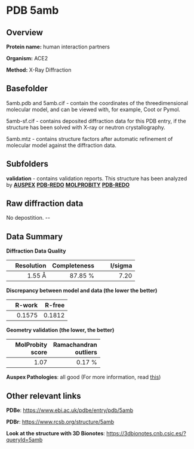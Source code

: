 # PDB 5amb

## Overview

**Protein name:** human interaction partners

**Organism:** ACE2

**Method:** X-Ray Diffraction

## Basefolder

5amb.pdb and 5amb.cif - contain the coordinates of the threedimensional molecular model, and can be viewed with, for example, Coot or Pymol.

5amb-sf.cif - contains deposited diffraction data for this PDB entry, if the structure has been solved with X-ray or neutron crystallography.

5amb.mtz - contains structure factors after automatic refinement of molecular model against the diffraction data.

## Subfolders





**validation** - contains validation reports. This structure has been analyzed by [**AUSPEX**](https://github.com/thorn-lab/coronavirus_structural_task_force/tree/master/pdb/human_interaction_partners/ACE2/5amb/validation/auspex) [**PDB-REDO**](https://github.com/thorn-lab/coronavirus_structural_task_force/tree/master/pdb/human_interaction_partners/ACE2/5amb/validation/pdb-redo) [**MOLPROBITY**](https://github.com/thorn-lab/coronavirus_structural_task_force/tree/master/pdb/human_interaction_partners/ACE2/5amb/validation/molprobity) [**PDB-REDO**](https://github.com/thorn-lab/coronavirus_structural_task_force/blob/master/pdb/human_interaction_partners/ACE2/5amb/validation/Xtriage_output.log) 

## Raw diffraction data

No depostition. --<br> 

## Data Summary
**Diffraction Data Quality**

|   | Resolution | Completeness| I/sigma |
|---|-------------:|----------------:|--------------:|
|   |1.55 Å|87.85 %|<img width=50/>7.20 |

**Discrepancy between model and data (the lower the better)**

|   | **R-work**| **R-free**   
|---|-------------:|----------------:|           
||  0.1575|  0.1812|

**Geometry validation (the lower, the better)**

|   |**MolProbity<br>score**| **Ramachandran<br>outliers** 
|---|-------------:|----------------:|
||  1.07|  0.17 %|

**Auspex Pathologies**: all good (For more information, read [this](https://github.com/thorn-lab/coronavirus_structural_task_force/blob/master/pdb/human_interaction_partners/ACE2/5amb/validation/auspex/5amb_auspex_comments.txt))

 



## Other relevant links 
**PDBe**:  https://www.ebi.ac.uk/pdbe/entry/pdb/5amb
 
**PDBr**: https://www.rcsb.org/structure/5amb 

**Look at the structure with 3D Bionotes**: https://3dbionotes.cnb.csic.es/?queryId=5amb

